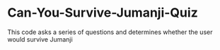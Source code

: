# Can-You-Survive-Jumanji-Quiz
This code asks a series of questions and determines whether the user would survive Jumanji
